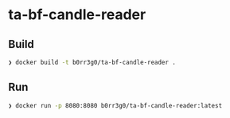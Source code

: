 # ta-bf-candle-reader

## Build
```zsh
❯ docker build -t b0rr3g0/ta-bf-candle-reader .
```

## Run
```zsh
❯ docker run -p 8080:8080 b0rr3g0/ta-bf-candle-reader:latest
```